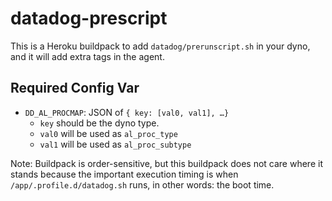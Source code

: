 # datadog-prescript

This is a Heroku buildpack to add `datadog/prerunscript.sh` in your dyno, and it will add extra tags in the agent.

## Required Config Var

- `DD_AL_PROCMAP`: JSON of `{ key: [val0, val1], …}`
	- `key` should be the dyno type.
	- `val0` will be used as `al_proc_type`
	- `val1` will be used as `al_proc_subtype`

Note: Buildpack is order-sensitive, but this buildpack does not care where it stands because the important execution timing is when `/app/.profile.d/datadog.sh` runs, in other words: the boot time.

